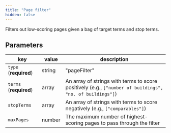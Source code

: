 ```yaml
---
title: "Page filter"
hidden: false
---
```




Filters out low-scoring pages given a bag of target terms and stop terms. 

Parameters
----


| key                    | value   | description                                                      |
| ---------------------- | ------ | ------------------------------------------------------------ |
| `type` (**required**)  | string | "pageFilter"                                                 |
| `terms` (**required**) | array  | An array of strings with terms to score positively (e.g., `["number of buildings", "no. of buildings"]`) |
| `stopTerms`            | array  | An array of strings with terms to score negatively (e.g., `["comparables"]`) |
| `maxPages`             | number | The maximum number of highest-scoring pages to pass through the filter |

 



